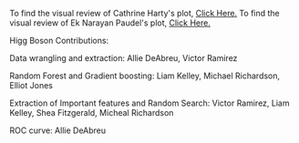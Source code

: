 To find the visual review of Cathrine Harty's plot, [Click Here.](https://github.com/702416501/DSPS_cHarty/blob/master/HW8/VisReview_aDeAbreu.md)
To find the visual review of Ek Narayan Paudel's plot, [Click Here.](https://github.com/702416501/DSPS_EPAUDEL/blob/master/HW8_ePaudel/VisReview_aDeAbreu.md)


Higg Boson Contributions:

Data wrangling and extraction: Allie DeAbreu, Victor Ramirez

Random Forest and Gradient boosting: Liam Kelley, Michael Richardson, Elliot Jones

Extraction of Important features and Random Search: Victor Ramirez, Liam Kelley, Shea Fitzgerald, Micheal Richardson

ROC curve: Allie DeAbreu
